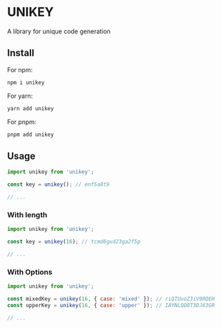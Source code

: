 # UNIKEY

A library for unique code generation

## Install

For npm:

```bash
npm i unikey
```

For yarn:

```bash
yarn add unikey
```

For pnpm:

```bash
pnpm add unikey
```

## Usage

```js
import unikey from 'unikey';

const key = unikey(); // enf5a8t9

// ...
```

### With length

```js
import unikey from 'unikey';

const key = unikey(16); // tcmd6gud23ga2f5p

// ...
```

### With Options

```js
import unikey from 'unikey';

const mixedKey = unikey(16, { case: 'mixed' }); // riQTUuoZ3iV9RQEH
const upperKey = unikey(16, { case: 'upper' }); // IAYNLQD8T3DJ63GR

// ...
```
